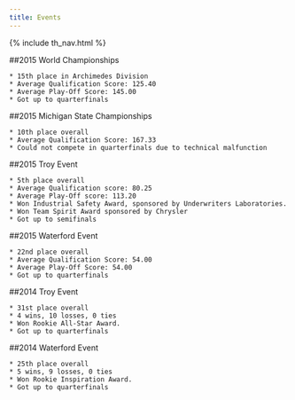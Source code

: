```yaml
---
title: Events
---
```

{% include th_nav.html %}

##2015 World Championships

    * 15th place in Archimedes Division
    * Average Qualification Score: 125.40
    * Average Play-Off Score: 145.00
    * Got up to quarterfinals
        
##2015 Michigan State Championships

	* 10th place overall
	* Average Qualification Score: 167.33 
	* Could not compete in quarterfinals due to technical malfunction
	

##2015 Troy Event
	
	* 5th place overall
	* Average Qualification score: 80.25
	* Average Play-Off score: 113.20
	* Won Industrial Safety Award, sponsored by Underwriters Laboratories.
	* Won Team Spirit Award sponsored by Chrysler
	* Got up to semifinals
	

##2015 Waterford Event
	
	* 22nd place overall
	* Average Qualification Score: 54.00
	* Average Play-Off Score: 54.00
	* Got up to quarterfinals
	
	
##2014 Troy Event
	
	* 31st place overall
	* 4 wins, 10 losses, 0 ties
	* Won Rookie All-Star Award.
	* Got up to quarterfinals
	

##2014 Waterford Event
	
	* 25th place overall
	* 5 wins, 9 losses, 0 ties
	* Won Rookie Inspiration Award.
	* Got up to quarterfinals
	
